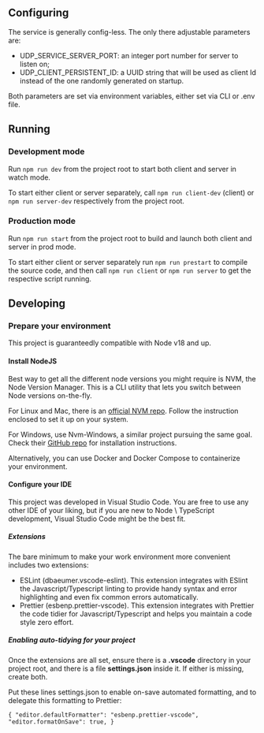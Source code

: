 ## Configuring

The service is generally config-less. The only there adjustable parameters are:

- UDP_SERVICE_SERVER_PORT: an integer port number for server to listen on;
- UDP_CLIENT_PERSISTENT_ID: a UUID string that will be used as client Id instead of the one randomly generated on startup.

Both parameters are set via environment variables, either set via CLI or .env file.

## Running

### Development mode

Run `npm run dev` from the project root to start both client and server in watch mode.

To start either client or server separately, call `npm run client-dev` (client) or `npm run server-dev` respectively from the project root.

### Production mode

Run `npm run start` from the project root to build and launch both client and server in prod mode.

To start either client or server separately run `npm run prestart` to compile the source code, and then call `npm run client` or `npm run server` to get the respective script running.

## Developing

### Prepare your environment

This project is guaranteedly compatible with Node v18 and up.

#### Install NodeJS

Best way to get all the different node versions you might require is NVM, the Node Version Manager. This is a CLI utility that lets you switch between Node versions on-the-fly.

For Linux and Mac, there is an [official NVM repo](https://github.com/nvm-sh/nvm). Follow the instruction enclosed to set it up on your system.

For Windows, use Nvm-Windows, a similar project pursuing the same goal. Check their [GitHub repo](https://github.com/coreybutler/nvm-windows) for installation instructions.

Alternatively, you can use Docker and Docker Compose to containerize your environment.

#### Configure your IDE

This project was developed in Visual Studio Code. You are free to use any other IDE of your liking, but if you are new to Node \ TypeScript development, Visual Studio Code might be the best fit.

##### Extensions

The bare minimum to make your work environment more convenient includes two extensions:

- ESLint (dbaeumer.vscode-eslint). This extension integrates with ESlint the Javascript/Typescript linting to provide handy syntax and error highlighting and even fix common errors automatically.
- Prettier (esbenp.prettier-vscode). This extension integrates with Prettier the code tidier for Javascript/Typescript and helps you maintain a code style zero effort.

##### Enabling auto-tidying for your project

Once the extensions are all set, ensure there is a **.vscode** directory in your project root, and there is a file **settings.json** inside it. If either is missing, create both.

Put these lines settings.json to enable on-save automated formatting, and to delegate this formatting to Prettier:

`{
    "editor.defaultFormatter": "esbenp.prettier-vscode",
    "editor.formatOnSave": true,
  }`
